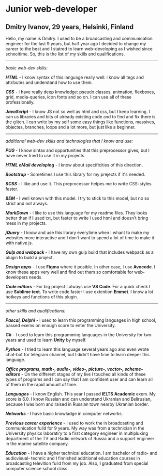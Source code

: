# Junior web-developer

## Dmitry Ivanov, 29 years, Helsinki, Finland

Hello, my name is Dmitry. I used to be a broadcasting and communication engineer for the last 9 years, but half year ago I decided to change my career to the best and I statred to learn web-developing as I wished since schooltime. So, this is the list of my skills and qualifications.
___

*basic web-dev skills:*

***HTML*** - I know syntax of this language really well: I know all tegs and attributes and understand how to use them. 

***CSS*** - I have really deep knowledge: pseudo classes, animation, flexboxes, grid, media-queries, icon fonts and so on. I can use all of these professionally.

***JavaScript*** - I know JS not so well as html and css, but I keep learning. I can us libraries and bits of already existing code and to find and fix there is the glitch. I can write by my self some easy things like functions, massives, objectes, branches, loops and a lot more, but just like a beginner. 
___

*additional web-dev skills and technologies that I know and use:*

***PUG*** - I know sintax and opportunities that this preprocessor gives, but I have never tried to use it in my projects.

***HTML eMail developing*** - I know about specificities of this direction.

***Bootstrap*** - Sometimes I use this library for my prejects if it's needed.

***SCSS*** - I like and use it. This preprocessor helpes me to write CSS-styles faster.

***BEM*** - I well known with this model. I try to stick to this model, but no so strict and not always.

***MarkDown*** - I like to use this language for my readme files. They looks better than if I used txt, but faster to write I used html and doesn't bring mess in my projects.

***jQuery*** - I know and use this library everytime when I whant to make my websites more interactive and I don't want to spend a lot of time to make it with native js.

***Gulp and webpack*** - I have my own gulp build that includes webpack as a plugin to build a project.

***Design apps*** - I use **Figma** where it posible. In other case, I use **Avocode**. I know these apps very well and find out them so comfortable for web-developers needs.

***Code editors*** - For big project I always use **VS Code**. For a quick check I use **Sublime text**. To write code faster I use extention **Emmet**. I know a lot hotkeys and functions of this plugin.
___

*other skills and qualifications:*

***Pascal, Delphi*** - I used to learn this programming languages in high school, passed exems on enough score to enter the University.

***C#*** - I used to learn this programming languages in the University for two years and used to learn **Unity** by myself.

***Python*** - I tried to learn this language several years ago and even wrote chat-bot for telegram channel, but I didn't have time to learn deeper this language.

***Office programs, math-, audio-, video-, picture-, vector-, scheme- editors*** - On the different stages of my live I touched all kinds of these types of programs and I can say that I am confident user and can learn all of them in the rapid amount of time.

***Languages*** - I know English. This year I passed **IELTS Academic** exem. My score is 6.0. I know Russian and can understand Ukranian and Belirusian, because I was born and raised in Russian town nearby Ukranian border.

***Networks*** - I have basic knowladge in computer networks.

***Previous career experience*** - I used to work the in broadcasting and communication fuild for 9 years. My way was from a technician in the University physics laboratiry to a first category engineer in multipluxing department of the TV and Radio network of Russia and a support engineer in the marine satellite company.

***Education*** - I have a higher technical education. I am bachelor of radio- and audiovisual- technic and I finnished additional education courses in broadcasting televition fuild from my job. Also, I graduated from special computer science school class.  
